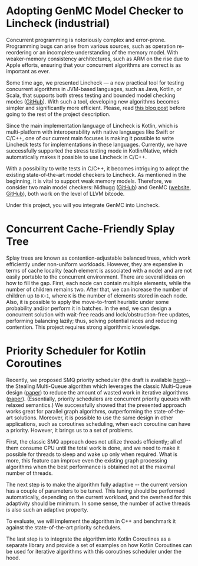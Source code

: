 # Adopting GenMC Model Checker to Lincheck (industrial)
Concurrent programming is notoriously complex and error-prone. Programming bugs can arise from various sources, such as operation re-reordering or an incomplete understanding of the memory model. With weaker-memory consistency architectures, such as ARM on the rise due to Apple efforts, ensuring that your concurrent algorithms are correct is as important as ever.

Some time ago, we presented Lincheck — a new practical tool for testing concurrent algorithms in JVM-based languages, such as Java, Kotlin, or Scala, that supports both stress testing and bounded model checking modes ([GitHub](https://github.com/Kotlin/kotlinx-lincheck)). With such a tool, developing new algorithms becomes simpler and significantly more efficient. Please, read [this blog post](https://blog.jetbrains.com/kotlin/2021/02/how-we-test-concurrent-primitives-in-kotlin-coroutines) before going to the rest of the project description.

Since the main implementation language of Lincheck is Kotlin, which is multi-platform with interoperability with native languages like Swift or C/C++, one of our current main focuses is making it possible to write Lincheck tests for implementations in these languages. Currently, we have successfully supported the stress testing mode in Kotlin/Native, which automatically makes it possible to use Lincheck in C/C++.

With a possibility to write tests in C/C++, it becomes intriguing to adopt the existing state-of-the-art model checkers to Lincheck. As mentioned in the beginning, it is vital to support weak memory models. Therefore, we consider two main model checkers: Nidhugg ([GitHub](https://github.com/nidhugg/nidhugg)) and GenMC ([website](https://plv.mpi-sws.org/genmc/), [GitHub](https://github.com/mpi-sws/genmc/)), both work on the level of LLVM bitcode.

Under this project, you will you integrate GenMC into Lincheck.


# Concurrent Cache-Friendly Splay Tree
Splay trees are known as contention-adjustable balanced trees, which work efficiently under non-uniform workloads. However, they are expensive in terms of cache locality (each element is associated with a node) and are not easily portable to the concurrent environment. There are several ideas on how to fill the gap. First, each node can contain multiple elements, while the number of children remains two. After that, we can increase the number of children up to `K+1`, where `K` is the number of elements stored in each node. Also, it is possible to apply the move-to-front heuristic under some probability and/or perform it in batches. In the end, we can design a concurrent solution with wait-free reads and lock/obstruction-free updates, performing balancing lazily; thus, solving potential races and reducing contention. This project requires strong algorithmic knowledge. 

# Priority Scheduler for Kotlin Coroutines 
Recently, we proposed SMQ priority scheduler (the draft is available [here](https://arxiv.org/abs/2109.00657))-- the Stealing Multi-Queue algorithm which leverages the classic Multi-Queue design ([paper](https://dl.acm.org/doi/pdf/10.1145/2755573.2755616?casa_token=qJjo7gi9wDAAAAAA:GY-a0HzShpGKj0cz9l7yHQw5z56YMNXaxR4DBRenTFCRzGPS4Stxx8X9py-dB7_a5gvXZcBhxXoS)) to reduce the amount of wasted work in iterative algorithms ([paper](https://dl.acm.org/doi/pdf/10.1145/3323165.3323201?casa_token=tkv3jP8IUb4AAAAA:rvEiqmZLcneERZu4po_3ZUcyhrgfDv1761vNoI0zcM9PyWX-hiWf6H7yTFZMvTOkpdSgSif6yF-V)). (Essentially, priority schedulers are concurrent priority queues with relaxed semantics.) We successfully showed that the presented approach works great for parallel graph algorithms, outperforming the state-of-the-art solutions. Moreover, it is possible to use the same design in other applications, such as coroutines scheduling, when each coroutine can have a priority. However, it brings us to a set of problems.

First, the classic SMQ approach does not utilize threads efficiently; all of them consume CPU until the total work is done, and we need to make it possible for threads to sleep and wake up only when required. What is more, this feature can improve even the existing graph processing algorithms when the best performance is obtained not at the maximal number of threads.

The next step is to make the algorithm fully adaptive -- the current version has a couple of parameters to be tuned. This tuning should be performed automatically, depending on the current workload, and the overhead for this adaptivity should be minimum. In some sense, the number of active threads is also such an adaptive property.

To evaluate, we will implement the algorithm in C++ and benchmark it against the state-of-the-art priority schedulers.

The last step is to integrate the algorithm into Kotlin Coroutines as a separate library and provide a set of examples on how Kotlin Coroutines can be used for iterative algorithms with this coroutines scheduler under the hood.
